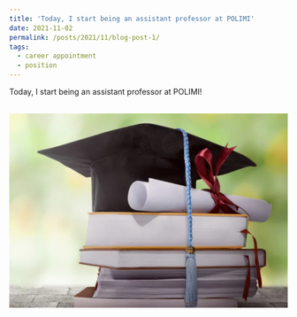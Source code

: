 ```yaml
---
title: 'Today, I start being an assistant professor at POLIMI'
date: 2021-11-02
permalink: /posts/2021/11/blog-post-1/
tags:
  - career appointment
  - position
---
```


Today, I start being an assistant professor at POLIMI!

<br/><img src='/images/degree.PNG'>
